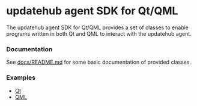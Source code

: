 # updatehub agent SDK for Qt/QML

The updatehub agent SDK for Qt/QML provides a set of classes to enable programs
written in both Qt and QML to interact with the updatehub agent.

### Documentation

See [docs/README.md](docs/README.md) for some basic documentation of provided classes.

### Examples

* [Qt](examples/qt)
* [QML](examples/qml)
